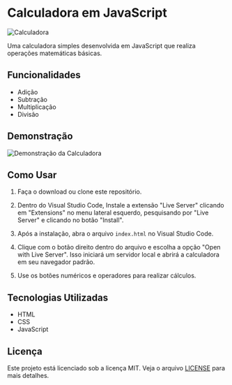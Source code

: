 # Calculadora em JavaScript

![Calculadora](calculator.png)

Uma calculadora simples desenvolvida em JavaScript que realiza operações matemáticas básicas.

## Funcionalidades

- Adição
- Subtração
- Multiplicação
- Divisão

## Demonstração

![Demonstração da Calculadora](demo.gif)

## Como Usar

1. Faça o download ou clone este repositório.

2. Dentro do Visual Studio Code, Instale a extensão "Live Server" clicando em "Extensions" no menu lateral esquerdo, pesquisando por "Live Server" e clicando no botão "Install".

3. Após a instalação, abra o arquivo `index.html` no Visual Studio Code.

4. Clique com o botão direito dentro do arquivo e escolha a opção "Open with Live Server". Isso iniciará um servidor local e abrirá a calculadora em seu navegador padrão.

5. Use os botões numéricos e operadores para realizar cálculos.

## Tecnologias Utilizadas

- HTML
- CSS
- JavaScript

## Licença

Este projeto está licenciado sob a licença MIT. Veja o arquivo [LICENSE](LICENSE) para mais detalhes.
